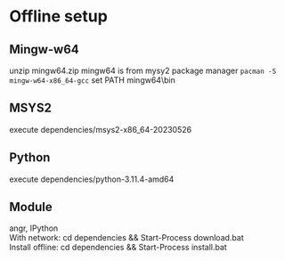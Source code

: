 # Offline setup

## Mingw-w64
<!--Download from https://winlibs.com/  
set PATH dependencies\winlibs-x86_64-posix-seh-gcc-13.1.0-llvm-16.0.5-mingw-w64ucrt-11.0.0-r5\mingw64\bin  
set PATH dependencies\winlibs-x86_64-posix-seh-gcc-13.1.0-llvm-16.0.5-mingw-w64ucrt-11.0.0-r5\mingw64\lib  
-->
unzip mingw64.zip
mingw64 is from mysy2 package manager `pacman -S mingw-w64-x86_64-gcc`
set PATH mingw64\bin

## MSYS2
execute dependencies/msys2-x86_64-20230526

## Python
execute dependencies/python-3.11.4-amd64

## Module
angr, IPython  
With network: cd dependencies && Start-Process download.bat  
Install offline: cd dependencies && Start-Process install.bat



